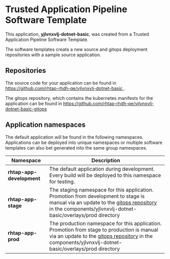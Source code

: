 # Trusted Application Pipeline Software Template

This application, **yjlvnxvlj-dotnet-basic**, was created from a Trusted Application Pipeline Software Template.

The software templates create a new source and gitops deployment repositories with a sample source application. 

## Repositories

The source code for your application can be found in [https://github.com/rhtap-rhdh-qe/yjlvnxvlj-dotnet-basic ](https://github.com/rhtap-rhdh-qe/yjlvnxvlj-dotnet-basic ).
 
The gitops repository, which contains the kubernetes manifests for the application can be found in 
[https://github.com/rhtap-rhdh-qe/yjlvnxvlj-dotnet-basic-gitops ](https://github.com/rhtap-rhdh-qe/yjlvnxvlj-dotnet-basic-gitops ) 

## Application namespaces 

The default application will be found in the following namespaces. Applications can be deployed into unique namespaces or multiple software templates can also bet generated into the same group namespaces.  

|  Namespace   |  Description   |  
| -------- | -------- |   
| **rhtap-app-development** | The default application during development. Every build will be deployed to this namespace for testing. | 
| **rhtap-app-stage** | The staging namespace for this application. Promotion from development to stage is manual via an update to the [gitops repository](https://github.com/rhtap-rhdh-qe/yjlvnxvlj-dotnet-basic-gitops ) in the components/yjlvnxvlj-dotnet-basic/overlays/prod directory |  
| **rhtap-app-prod** | The production namespace for this application. Promotion from stage to production is manual via an update to the [gitops repository](https://github.com/rhtap-rhdh-qe/yjlvnxvlj-dotnet-basic-gitops ) in the components/yjlvnxvlj-dotnet-basic/overlays/prod directory | 